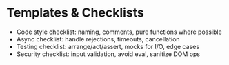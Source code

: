 # Templates & Checklists

- Code style checklist: naming, comments, pure functions where possible
- Async checklist: handle rejections, timeouts, cancellation
- Testing checklist: arrange/act/assert, mocks for I/O, edge cases
- Security checklist: input validation, avoid eval, sanitize DOM ops
